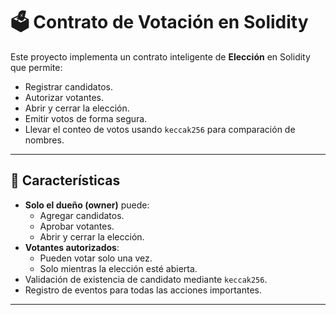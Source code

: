 # 🗳️ Contrato de Votación en Solidity

Este proyecto implementa un contrato inteligente de **Elección** en Solidity que permite:

- Registrar candidatos.
- Autorizar votantes.
- Abrir y cerrar la elección.
- Emitir votos de forma segura.
- Llevar el conteo de votos usando `keccak256` para comparación de nombres.

---

## 📜 Características

- **Solo el dueño (owner)** puede:
  - Agregar candidatos.
  - Aprobar votantes.
  - Abrir y cerrar la elección.
- **Votantes autorizados**:
  - Pueden votar solo una vez.
  - Solo mientras la elección esté abierta.
- Validación de existencia de candidato mediante `keccak256`.
- Registro de eventos para todas las acciones importantes.

---
